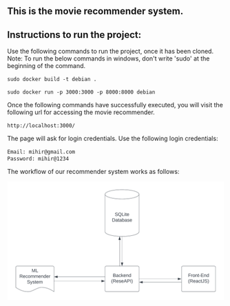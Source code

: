 ## This is the movie recommender system.

## Instructions to run the project: 
 Use the following commands to run the project, once it has been cloned.<br />
 Note: To run the below commands in windows, don't write 'sudo' at the beginning of the command. 
```
sudo docker build -t debian .
```
```
sudo docker run -p 3000:3000 -p 8000:8000 debian
```

Once the following commands have successfully executed, you will visit the following url for accessing the movie recommender.
```
http://localhost:3000/
```
The page will ask for login credentials. Use the following login credentials: 
```
Email: mihir@gmail.com
Password: mihir@1234
```

The workflow of our recommender system works as follows: 

![Flow Digram](https://github.com/MihirSharmaOfficial/JTP_Mihir/blob/master/assets/WorkflowDiagram.png?raw=true)